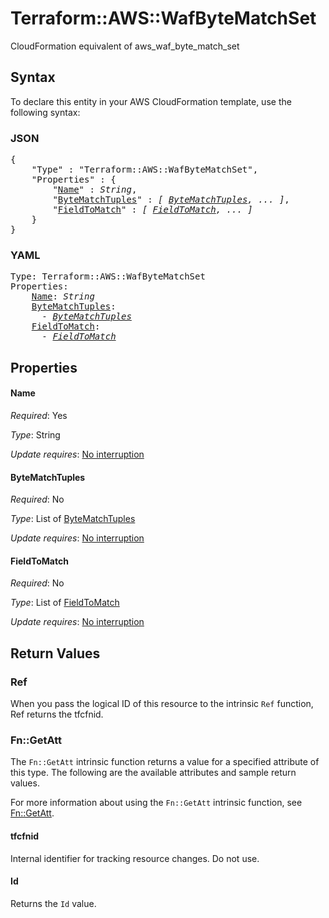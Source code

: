 # Terraform::AWS::WafByteMatchSet

CloudFormation equivalent of aws_waf_byte_match_set

## Syntax

To declare this entity in your AWS CloudFormation template, use the following syntax:

### JSON

<pre>
{
    "Type" : "Terraform::AWS::WafByteMatchSet",
    "Properties" : {
        "<a href="#name" title="Name">Name</a>" : <i>String</i>,
        "<a href="#bytematchtuples" title="ByteMatchTuples">ByteMatchTuples</a>" : <i>[ <a href="bytematchtuples.md">ByteMatchTuples</a>, ... ]</i>,
        "<a href="#fieldtomatch" title="FieldToMatch">FieldToMatch</a>" : <i>[ <a href="fieldtomatch.md">FieldToMatch</a>, ... ]</i>
    }
}
</pre>

### YAML

<pre>
Type: Terraform::AWS::WafByteMatchSet
Properties:
    <a href="#name" title="Name">Name</a>: <i>String</i>
    <a href="#bytematchtuples" title="ByteMatchTuples">ByteMatchTuples</a>: <i>
      - <a href="bytematchtuples.md">ByteMatchTuples</a></i>
    <a href="#fieldtomatch" title="FieldToMatch">FieldToMatch</a>: <i>
      - <a href="fieldtomatch.md">FieldToMatch</a></i>
</pre>

## Properties

#### Name

_Required_: Yes

_Type_: String

_Update requires_: [No interruption](https://docs.aws.amazon.com/AWSCloudFormation/latest/UserGuide/using-cfn-updating-stacks-update-behaviors.html#update-no-interrupt)

#### ByteMatchTuples

_Required_: No

_Type_: List of <a href="bytematchtuples.md">ByteMatchTuples</a>

_Update requires_: [No interruption](https://docs.aws.amazon.com/AWSCloudFormation/latest/UserGuide/using-cfn-updating-stacks-update-behaviors.html#update-no-interrupt)

#### FieldToMatch

_Required_: No

_Type_: List of <a href="fieldtomatch.md">FieldToMatch</a>

_Update requires_: [No interruption](https://docs.aws.amazon.com/AWSCloudFormation/latest/UserGuide/using-cfn-updating-stacks-update-behaviors.html#update-no-interrupt)

## Return Values

### Ref

When you pass the logical ID of this resource to the intrinsic `Ref` function, Ref returns the tfcfnid.

### Fn::GetAtt

The `Fn::GetAtt` intrinsic function returns a value for a specified attribute of this type. The following are the available attributes and sample return values.

For more information about using the `Fn::GetAtt` intrinsic function, see [Fn::GetAtt](https://docs.aws.amazon.com/AWSCloudFormation/latest/UserGuide/intrinsic-function-reference-getatt.html).

#### tfcfnid

Internal identifier for tracking resource changes. Do not use.

#### Id

Returns the <code>Id</code> value.

